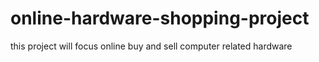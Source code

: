 # online-hardware-shopping-project
this project will focus online buy and sell computer related hardware 
